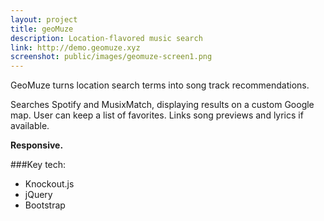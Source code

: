 ```yaml
---
layout: project
title: geoMuze
description: Location-flavored music search
link: http://demo.geomuze.xyz
screenshot: public/images/geomuze-screen1.png
---
```

GeoMuze turns location search terms into song track recommendations.

Searches Spotify and MusixMatch, displaying results on a custom Google map. User can keep a list of favorites. Links song previews and lyrics if available.

**Responsive.**

###Key tech:
- Knockout.js
- jQuery
- Bootstrap
